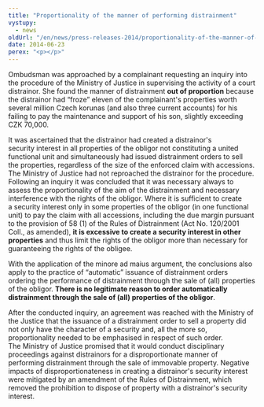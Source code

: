 ```yaml
---
title: "Proportionality of the manner of performing distrainment"
vystupy:
  - news
oldUrl: "/en/news/press-releases-2014/proportionality-of-the-manner-of-performing-distrainment/"
date: 2014-06-23
perex: "<p></p>"
---
```


<!-- imported from the old website -->

<p>Ombudsman was approached by a complainant requesting an inquiry into the procedure of the Ministry of Justice in supervising the activity of a court distrainor. She found the manner of distrainment <strong>out of proportion</strong> because the distrainor had “froze” eleven of the complainant's properties worth several million Czech korunas (and also three current accounts) for his failing to pay the maintenance and support of his son, slightly exceeding CZK 70,000.</p><p>It was ascertained that the distrainor had created a distrainor's security interest in all properties of the obligor not constituting a united functional unit and simultaneously had issued distrainment orders to sell the properties, regardless of the size of the enforced claim with accessions. The Ministry of Justice had not reproached the distrainor for the procedure. Following an inquiry it was concluded that it was necessary always to assess the proportionality of the aim of the distrainment and necessary interference with the rights of the obligor. Where it is sufficient to create a security interest only in some properties of the obligor (in one functional unit) to pay the claim with all accessions, including the due margin pursuant to the provision of 58 (1) of the Rules of Distrainment (Act No. 120/2001 Coll., as amended), <strong>it is excessive to create a security interest in other properties</strong> and thus limit the rights of the obligor more than necessary for guaranteeing the rights of the obligee.</p><p>With the application of the minore ad maius argument, the conclusions also apply to the practice of “automatic” issuance of distrainment orders ordering the performance of distrainment through the sale of (all) properties of the obligor. <strong>There is no legitimate reason to order automatically distrainment through the sale of (all) properties of the obligor</strong>. </p>After the conducted inquiry, an agreement was reached with the Ministry of the Justice that the issuance of a distrainment order to sell a property did not only have the character of a security and, all the more so, proportionality needed to be emphasised in respect of such order. The Ministry of Justice promised that it would conduct disciplinary proceedings against distrainors for a disproportionate manner of performing distrainment through the sale of immovable property. Negative impacts of disproportionateness in creating a distrainor's security interest were mitigated by an amendment of the Rules of Distrainment, which removed the prohibition to dispose of property with a distrainor's security interest.
